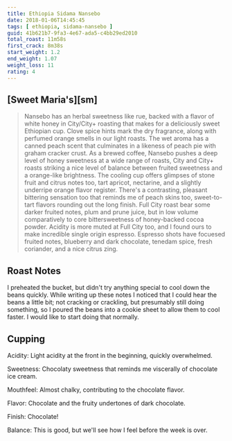 ```yaml
---
title: Ethiopia Sidama Nansebo 
date: 2018-01-06T14:45:45
tags: [ ethiopia, sidama-nansebo ]
guid: 41b621b7-9fa3-4e67-ada5-c4bb29ed2010
total_roast: 11m58s
first_crack: 8m38s
start_weight: 1.2
end_weight: 1.07
weight_loss: 11
rating: 4
---
```


## [Sweet Maria's][sm]

> Nansebo has an herbal sweetness like rue, backed with a flavor of white honey
> in City/City+ roasting that makes for a deliciously sweet Ethiopian cup. Clove
> spice hints mark the dry fragrance, along with perfumed orange smells in our
> light roasts. The wet aroma has a canned peach scent that culminates in a
> likeness of peach pie with graham cracker crust. As a brewed coffee, Nansebo
> pushes a deep level of honey sweetness at a wide range of roasts, City and
> City+ roasts striking a nice level of balance between fruited sweetness and a
> orange-like brightness. The cooling cup offers glimpses of stone fruit and
> citrus notes too, tart apricot, nectarine, and a slightly underripe orange
> flavor register. There's a contrasting, pleasant bittering sensation too that
> reminds me of peach skins too, sweet-to-tart flavors rounding out the long
> finish. Full City roast bear some darker fruited notes, plum and prune juice,
> but in low volume comparatively to core bittersweetness of honey-backed cocoa
> powder. Acidity is more muted at Full City too, and I found ours to make
> incredible single origin espresso. Espresso shots have focuesed fruited notes,
> blueberry and dark chocolate, tenedam spice, fresh coriander, and a nice
> citrus zing.

## Roast Notes

I preheated the bucket, but didn't try anything special to cool down the beans
quickly.  While writing up these notes I noticed that I could hear the beans a
little bit; not cracking or crackling, but presumably still doing something, so
I poured the beans into a cookie sheet to allow them to cool faster.  I would
like to start doing that normally.

## Cupping

Acidity: Light acidity at the front in the beginning, quickly overwhelmed.

Sweetness: Chocolaty sweetness that reminds me viscerally of chocolate ice
cream.

Mouthfeel: Almost chalky, contributing to the chocolate flavor.

Flavor:  Chocolate and the fruity undertones of dark chocolate.

Finish: Chocolate!

Balance: This is good, but we'll see how I feel before the week is over.
